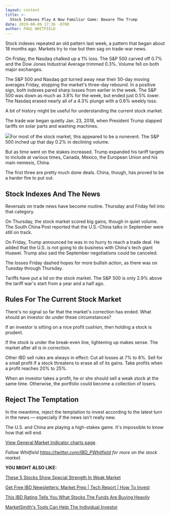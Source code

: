 ```yaml
---
layout: content
title: >-
  Stock Indexes Play A Now Familiar Game: Beware The Trump
date: 2019-08-09 17:36 -0700
author: PAUL WHITFIELD
---
```






Stock indexes repeated an old pattern last week, a pattern that began about 18 months ago. Markets try to rise but then sag on trade-war news.




On Friday, the Nasdaq chalked up a 1% loss. The S&P 500 carved off 0.7% and the Dow Jones Industrial Average trimmed 0.3%. Volume fell on both major exchanges.


The S&P 500 and Nasdaq got turned away near their 50-day moving averages Friday, stopping the market's three-day rebound. In a positive sign, both indexes pared sharp losses from earlier in the week. The S&P 500 was down as much as 3.8% for the week, but ended just 0.5% lower. The Nasdaq erased nearly all of a 4.3% plunge with a 0.6% weekly loss.


A bit of history might be useful for understanding the current stock market.


The trade war began quietly Jan. 23, 2018, when President Trump slapped tariffs on solar parts and washing machines.


![](https://www.investors.com/wp-content/uploads/2019/08/MP080919-300x291.jpg)For most of the stock market, this appeared to be a nonevent. The S&P 500 inched up that day 0.2% in declining volume.


But as time went on the stakes increased. Trump expanded his tariff targets to include at various times, Canada, Mexico, the European Union and his main nemesis, China.


The first three are pretty much done deals. China, though, has proved to be a harder fire to put out.


Stock Indexes And The News
--------------------------


Reversals on trade news have become routine. Thursday and Friday fell into that category.


On Thursday, the stock market scored big gains, though in quiet volume. The South China Post reported that the U.S.-China talks in September were still on track.


On Friday, Trump announced he was in no hurry to reach a trade deal. He added that the U.S. is not going to do business with China's tech giant Huawei. Trump also said the September negotiations could be canceled.


The losses Friday dashed hopes for more bullish action, as there was on Tuesday through Thursday.


Tariffs have put a lid on the stock market. The S&P 500 is only 2.9% above the tariff war's start from a year and a half ago.


Rules For The Current Stock Market
----------------------------------


There's no signal so far that the market's correction has ended. What should an investor do under these circumstances?


If an investor is sitting on a nice profit cushion, then holding a stock is prudent.


If the stock is under the break-even line, lightening up makes sense. The market after all is in correction.


Other IBD sell rules are always in effect: Cut all losses at 7% to 8%. Sell for a small profit if a stock threatens to erase all of its gains. Take profits when a profit reaches 20% to 25%.


When an investor takes a profit, he or she should sell a weak stock at the same time. Otherwise, the portfolio could become a collection of losers.


Reject The Temptation
---------------------


In the meantime, reject the temptation to invest according to the latest turn in the news — especially if the news isn't really new.


The U.S. and China are playing a high-stakes game. It's impossible to know how that will end.


[View General Market Indicator charts page](https://www.investors.com/wp-content/uploads/2019/08/GMI_081219.pdf).


*Follow Whitfield <https://twitter.com/IBD_PWhitfield> for more on the stock market.*


**YOU MIGHT ALSO LIKE:**


[These 5 Stocks Show Special Strength In Weak Market](https://www.investors.com/market-trend/stock-market-today/dow-jones-futures-apple-stock-amd-lockheed-amazon-zscaler-stock-market-correction/) 


[Get Free IBD Newsletters: Market Prep \| Tech Report \| How To Invest](https://shop.investors.com/offer/splashresponsive.aspx?id=newsletters-howtoinvest)


[This IBD Rating Tells You What Stocks The Funds Are Buying Heavily](https://www.investors.com/how-to-invest/investors-corner/stocks-funds-are-buying/)


[MarketSmith's Tools Can Help The Individual Investor](https://marketsmith.investors.com/?src=A012BF)




